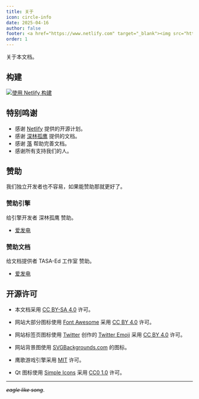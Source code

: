 ```yaml
---
title: 关于
icon: circle-info
date: 2025-04-16
author: false
footer: <a href="https://www.netlify.com" target="_blank"><img src="https://www.netlify.com/assets/badges/netlify-badge-color-accent.svg" alt="Deploys by Netlify" /></a><br/>Copyright © 2025 <a href="https://www.tasaed.top">TASA-Ed工作室</a>，<a href="https://github.com/leamus">深林孤鹰</a> licensed <a href="https://creativecommons.org/licenses/by-sa/4.0" target="_blank">CC BY-SA 4.0</a> | 萌ICP备<a href="https://icp.gov.moe/?keyword=20258272" target="_blank">20258272</a>号<br/>Powered by <a href="https://vuejs.press" target="_blank">VuePress</a> | Theme by <a href="https://theme-hope.vuejs.press" target="_blank">Hope</a>
order: 1
---
```


关于本文档。

## 构建

[![使用 Netlify 构建](https://api.netlify.com/api/v1/badges/75983092-fde6-4c25-8f5f-6e0d7af010fe/deploy-status)](https://app.netlify.com/sites/jovial-sable-a4b76d/deploys)

## 特别鸣谢

- 感谢 [Netlify](https://www.netlify.com) 提供的开源计划。
- 感谢 [深林孤鹰](https://github.com/leamus) 提供的文档。
- 感谢 [落](https://github.com/luomic) 帮助完善文档。
- 感谢所有支持我们的人。

## 赞助

我们独立开发者也不容易，如果能赞助那就更好了。

### 赞助引擎

给引擎开发者 深林孤鹰 赞助。

- [爱发电](https://afdian.com/a/Leamus)

### 赞助文档

给文档提供者 TASA-Ed 工作室 赞助。

- [爱发电](https://afdian.com/a/tasafoe3469)

## 开源许可

- 本文档采用 [CC BY-SA 4.0](https://creativecommons.org/licenses/by-sa/4.0/) 许可。

- 网站大部分图标使用 [Font Awesome](https://fontawesome.com/) 采用 [CC BY 4.0](https://creativecommons.org/licenses/by/4.0/) 许可。

- 网站标签页图标使用 [Twitter](https://github.com/twitter) 创作的 [Twitter Emoji](https://github.com/twitter/twemoji) 采用 [CC BY 4.0](https://creativecommons.org/licenses/by/4.0/) 许可。

- 网站背景图使用 [SVGBackgrounds.com](https://www.svgbackgrounds.com/set/free-svg-backgrounds-and-patterns/) 的图标。

- 鹰歌游戏引擎采用 [MIT](https://github.com/leamus/MakerFrame/blob/main/LICENSE) 许可。

- Qt 图标使用 [Simple Icons](https://github.com/simple-icons/simple-icons) 采用 [CC0 1.0](https://creativecommons.org/publicdomain/zero/1.0/) 许可。

---

_~~eagle like song~~_.
